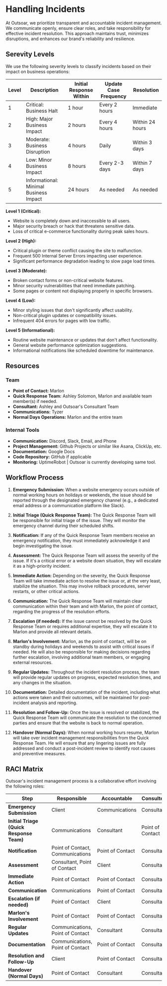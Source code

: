 # Handling Incidents

At Outsoar, we prioritize transparent and accountable incident management. We communicate openly, ensure clear roles, and take responsibility for effective incident resolution. This approach maintains trust, minimizes disruptions, and enhances our brand's reliability and resilience.

## Serevity Levels

We use the following severity levels to classify incidents based on their impact on business operations:

| Level | Description                            | Initial Response Within | Update Case Frequency | Resolution      |
| ----- | -------------------------------------- | ----------------------- | --------------------- | --------------- |
| 1     | Critical: Business Halt                | 1 hour                  | Every 2 hours         | Immediate       |
| 2     | High: Major Business Impact            | 2 hours                 | Every 4 hours         | Within 24 hours |
| 3     | Moderate: Business Disruption          | 4 hours                 | Daily                 | Within 3 days   |
| 4     | Low: Minor Business Impact             | 8 hours                 | Every 2-3 days        | Within 7 days   |
| 5     | Informational: Minimal Business Impact | 24 hours                | As needed             | As needed       |

**Level 1 (Critical):**

- Website is completely down and inaccessible to all users.
- Major security breach or hack that threatens sensitive data.
- Loss of critical e-commerce functionality during peak sales hours.

**Level 2 (High):**

- Critical plugin or theme conflict causing the site to malfunction.
- Frequent 500 Internal Server Errors impacting user experience.
- Significant performance degradation leading to slow page load times.

**Level 3 (Moderate):**

- Broken contact forms or non-critical website features.
- Minor security vulnerabilities that need immediate patching.
- Some pages or content not displaying properly in specific browsers.

**Level 4 (Low):**

- Minor styling issues that don't significantly affect usability.
- Non-critical plugin updates or compatibility issues.
- Infrequent 404 errors for pages with low traffic.

**Level 5 (Informational):**

- Routine website maintenance or updates that don't affect functionality.
- General website performance optimization suggestions.
- Informational notifications like scheduled downtime for maintenance.

## Resources

### Team

- **Point of Contact:** Marlon
- **Quick Response Team:** Ashley Solomon, Marlon and available team member(s) if needed.
- **Consultant:** Ashley and Outsoar's Consultant Team
- **Communications:** Tyzer
- **Normal Days Operations:** Marlon and the entire team

### Internal Tools

- **Communication:** Discord, Slack, Email, and Phone
- **Project Management:** Github Projects or similar like Asana, ClickUp, etc.
- **Documentation:** Google Docs
- **Code Repository:** GitHub if applicable
- **Monitoring:** UptimeRobot | Outsoar is currently developing same tool.

## Workflow Process

1. **Emergency Submission:** When a website emergency occurs outside of normal working hours on holidays or weekends, the issue should be reported through the designated emergency channel (e.g., a dedicated email address or a communication platform like Slack).

2. **Initial Triage (Quick Response Team):** The Quick Response Team will be responsible for initial triage of the issue. They will monitor the emergency channel during their scheduled shifts.

3. **Notification:** If any of the Quick Response Team members receive an emergency notification, they must immediately acknowledge it and begin investigating the issue.

4. **Assessment:** The Quick Response Team will assess the severity of the issue. If it's a critical error or a website down situation, they will escalate it as a high-priority incident.

5. **Immediate Action:** Depending on the severity, the Quick Response Team will take immediate action to resolve the issue or, at the very least, stabilize the situation. This may involve rollback procedures, server restarts, or other critical actions.

6. **Communication:** The Quick Response Team will maintain clear communication within their team and with Marlon, the point of contact, regarding the progress of the resolution efforts.

7. **Escalation (if needed):** If the issue cannot be resolved by the Quick Response Team or requires additional expertise, they will escalate it to Marlon and provide all relevant details.

8. **Marlon's Involvement:** Marlon, as the point of contact, will be on standby during holidays and weekends to assist with critical issues if needed. He will also be responsible for making decisions regarding further escalation, involving additional team members, or engaging external resources.

9. **Regular Updates:** Throughout the incident resolution process, the team will provide regular updates on progress, expected resolution times, and any changes in the situation.

10. **Documentation:** Detailed documentation of the incident, including what actions were taken and their outcomes, will be maintained for post-incident analysis and reporting.

11. **Resolution and Follow-Up:** Once the issue is resolved or stabilized, the Quick Response Team will communicate the resolution to the concerned parties and ensure that the website is back to normal operation.

12. **Handover (Normal Days):** When normal working hours resume, Marlon will take over incident management responsibilities from the Quick Response Team. He will ensure that any lingering issues are fully addressed and conduct a post-incident review to identify root causes and preventive measures.

## RACI Matrix

Outsoar's incident management process is a collaborative effort involving the following roles:

| Step                                     | Responsible                      | Accountable      | Consulted        | Informed               |
| ---------------------------------------- | -------------------------------- | ---------------- | ---------------- | ---------------------- |
| **Emergency Submission**                 | Client                           | Communications   | Consultant       | Point of Contact       |
| **Initial Triage (Quick Response Team)** | Communications                   | Consultant       | Point of Contact | Point of Contact       |
| **Notification**                         | Point of Contact, Communications | Point of Contact | Consultant       | Consultant             |
| **Assessment**                           | Consultant, Point of Contact     | Client           | Consultant       | Client                 |
| **Immediate Action**                     | Point of Contact                 | Point of Contact | Consultant       | Communications         |
| **Communication**                        | Communications                   | Point of Contact | Consultant       | Client                 |
| **Escalation (if needed)**               | Point of Contact                 | Client           | Consultant       | Communications, Client |
| **Marlon's Involvement**                 | Point of Contact                 | Point of Contact | Consultant       | Communications         |
| **Regular Updates**                      | Communications, Point of Contact | Consultant       | Consultant       | Client                 |
| **Documentation**                        | Communications, Point of Contact | Point of Contact | Consultant       | Client                 |
| **Resolution and Follow-Up**             | Client                           | Point of Contact | Consultant       | Client, Communications |
| **Handover (Normal Days)**               | Point of Contact                 | Consultant       | Consultant       | Communications         |
